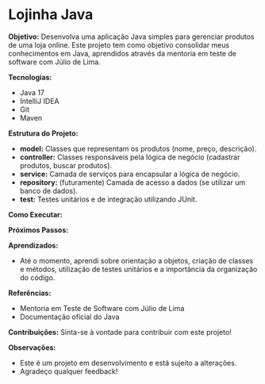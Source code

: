 # Lojinha Java

**Objetivo:** Desenvolva uma aplicação Java simples para gerenciar produtos de uma loja online. Este projeto tem como objetivo consolidar meus conhecimentos em Java, aprendidos através da mentoria em teste de software com Júlio de Lima.

**Tecnologias:**
* Java 17
* IntelliJ IDEA
* Git
* Maven

**Estrutura do Projeto:**
* **model:** Classes que representam os produtos (nome, preço, descrição).
* **controller:** Classes responsáveis pela lógica de negócio (cadastrar produtos, buscar produtos).
* **service:** Camada de serviços para encapsular a lógica de negócio.
* **repository:** (futuramente) Camada de acesso a dados (se utilizar um banco de dados).
* **test:** Testes unitários e de integração utilizando JUnit.

**Como Executar:**

**Próximos Passos:**


**Aprendizados:**
* Até o momento, aprendi sobre orientação a objetos, criação de classes e métodos, utilização de testes unitários e a importância da organização do código.

**Referências:**
* Mentoria em Teste de Software com Júlio de Lima
* Documentação oficial do Java


**Contribuições:**
Sinta-se à vontade para contribuir com este projeto!

**Observações:**
* Este é um projeto em desenvolvimento e está sujeito a alterações.
* Agradeço qualquer feedback!
